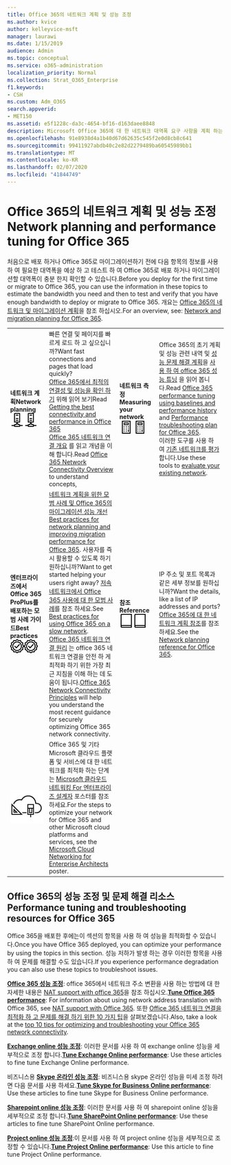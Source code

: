 ```yaml
---
title: Office 365의 네트워크 계획 및 성능 조정
ms.author: kvice
author: kelleyvice-msft
manager: laurawi
ms.date: 1/15/2019
audience: Admin
ms.topic: conceptual
ms.service: o365-administration
localization_priority: Normal
ms.collection: Strat_O365_Enterprise
f1.keywords:
- CSH
ms.custom: Adm_O365
search.appverid:
- MET150
ms.assetid: e5f1228c-da3c-4654-bf16-d163daee8848
description: Microsoft Office 365에 대 한 네트워크 대역폭 요구 사항을 계획 하는 데 도움이 됩니다. 배포한 후에는 여기로 돌아와서 Office 365 성능 문제를 미세 하 게 조정 합니다.
ms.openlocfilehash: 91e8938d4a1b40d67d62635c545f2e0d8cb8c641
ms.sourcegitcommit: 99411927abdb40c2e82d2279489ba60545989bb1
ms.translationtype: MT
ms.contentlocale: ko-KR
ms.lasthandoff: 02/07/2020
ms.locfileid: "41844749"
---
```

# <a name="network-planning-and-performance-tuning-for-office-365"></a><span data-ttu-id="483e4-104">Office 365의 네트워크 계획 및 성능 조정</span><span class="sxs-lookup"><span data-stu-id="483e4-104">Network planning and performance tuning for Office 365</span></span>
<span data-ttu-id="483e4-105">처음으로 배포 하거나 Office 365로 마이그레이션하기 전에 다음 항목의 정보를 사용 하 여 필요한 대역폭을 예상 하 고 테스트 하 여 Office 365로 배포 하거나 마이그레이션할 대역폭이 충분 한지 확인할 수 있습니다.</span><span class="sxs-lookup"><span data-stu-id="483e4-105">Before you deploy for the first time or migrate to Office 365, you can use the information in these topics to estimate the bandwidth you need and then to test and verify that you have enough bandwidth to deploy or migrate to Office 365.</span></span> <span data-ttu-id="483e4-106">개요는 [Office 365의 네트워크 및 마이그레이션 계획](network-and-migration-planning.md)을 참조 하십시오.</span><span class="sxs-lookup"><span data-stu-id="483e4-106">For an overview, see: [Network and migration planning for Office 365](network-and-migration-planning.md).</span></span>
  
|||||
|:-----|:-----|:-----|:-----|
|<span data-ttu-id="483e4-107">**네트워크 계획**</span><span class="sxs-lookup"><span data-stu-id="483e4-107">**Network planning**</span></span> <br/> <span data-ttu-id="483e4-108">![네트워크](media/5e9dcd06-601b-4b28-88dc-f524e7548794.png)</span><span class="sxs-lookup"><span data-stu-id="483e4-108">![Network](media/5e9dcd06-601b-4b28-88dc-f524e7548794.png)</span></span>           <br/> |<span data-ttu-id="483e4-109">빠른 연결 및 페이지를 빠르게 로드 하 고 싶으십니까?</span><span class="sxs-lookup"><span data-stu-id="483e4-109">Want fast connections and pages that load quickly?</span></span>  <br/> <span data-ttu-id="483e4-110">[Office 365에서 최적의 연결성 및 성능을 확인 하기](https://aka.ms/o365perfprinciples) 위해 읽어 보기</span><span class="sxs-lookup"><span data-stu-id="483e4-110">Read [Getting the best connectivity and performance in Office 365](https://aka.ms/o365perfprinciples)</span></span> <br/> <span data-ttu-id="483e4-111">[Office 365 네트워크 연결 개요](https://docs.microsoft.com/office365/enterprise/office-365-networking-overview) 를 읽고 개념을 이해 합니다.</span><span class="sxs-lookup"><span data-stu-id="483e4-111">Read [Office 365 Network Connectivity Overview](https://docs.microsoft.com/office365/enterprise/office-365-networking-overview) to understand concepts,</span></span>  <br/> |<span data-ttu-id="483e4-112">**네트워크 측정**</span><span class="sxs-lookup"><span data-stu-id="483e4-112">**Measuring your network**</span></span> <br/> <span data-ttu-id="483e4-113">![계산](media/d690a132-4884-40eb-a918-526bb3dff3cc.png)</span><span class="sxs-lookup"><span data-stu-id="483e4-113">![Calculator](media/d690a132-4884-40eb-a918-526bb3dff3cc.png)</span></span>           <br/> |<span data-ttu-id="483e4-114">Office 365의 초기 계획 및 성능 관련 내역 및 [성능 문제 해결 계획](performance-troubleshooting-plan.md)을 [사용 하 여 office 365 성능 튜닝](performance-tuning-using-baselines-and-history.md) 을 읽어 봅니다.</span><span class="sxs-lookup"><span data-stu-id="483e4-114">Read [Office 365 performance tuning using baselines and performance history](performance-tuning-using-baselines-and-history.md) and [Performance troubleshooting plan for Office 365](performance-troubleshooting-plan.md).</span></span>  <br/> <span data-ttu-id="483e4-115">이러한 도구를 사용 하 여 [기존 네트워크를 평가](network-and-migration-planning.md#calculators)합니다.</span><span class="sxs-lookup"><span data-stu-id="483e4-115">Use these tools to [evaluate your existing network](network-and-migration-planning.md#calculators).</span></span>  <br/> |
|<span data-ttu-id="483e4-116">**엔터프라이즈에서 Office 365 ProPlus를 배포하는 모범 사례 가이드**</span><span class="sxs-lookup"><span data-stu-id="483e4-116">**Best practices**</span></span> <br/> <span data-ttu-id="483e4-117">![모범 사례](media/2a659a5c-1007-47d3-a6c6-a19e018ab29b.png)</span><span class="sxs-lookup"><span data-stu-id="483e4-117">![Best practices](media/2a659a5c-1007-47d3-a6c6-a19e018ab29b.png)</span></span>           <br/> |<span data-ttu-id="483e4-118">[네트워크 계획을 위한 모범 사례 및 Office 365의 마이그레이션 성능 개선](network-and-migration-planning.md#BestPractices)</span><span class="sxs-lookup"><span data-stu-id="483e4-118">[Best practices for network planning and improving migration performance for Office 365](network-and-migration-planning.md#BestPractices).</span></span> <span data-ttu-id="483e4-119">사용자를 즉시 활용할 수 있도록 하기 원하십니까?</span><span class="sxs-lookup"><span data-stu-id="483e4-119">Want to get started helping your users right away?</span></span> <span data-ttu-id="483e4-120">[저속 네트워크에서 Office 365 사용에 대 한 모범 사례](https://support.office.com/article/fd16c8d2-4799-4c39-8fd7-045f06640166)를 참조 하세요.</span><span class="sxs-lookup"><span data-stu-id="483e4-120">See [Best practices for using Office 365 on a slow network](https://support.office.com/article/fd16c8d2-4799-4c39-8fd7-045f06640166).</span></span>  <br/> <span data-ttu-id="483e4-121">[Office 365 네트워크 연결 원리](https://aka.ms/o365networkingprinciples) 는 office 365 네트워크 연결을 안전 하 게 최적화 하기 위한 가장 최근 지침을 이해 하는 데 도움이 됩니다.</span><span class="sxs-lookup"><span data-stu-id="483e4-121">[Office 365 Network Connectivity Principles](https://aka.ms/o365networkingprinciples) will help you understand the most recent guidance for securely optimizing Office 365 network connectivity.</span></span>  <br/> |<span data-ttu-id="483e4-122">**참조**</span><span class="sxs-lookup"><span data-stu-id="483e4-122">**Reference**</span></span> <br/> <span data-ttu-id="483e4-123">![책 또는 업무 일지](media/56dff3c1-f605-48d8-811f-7d13ce639ecd.png)</span><span class="sxs-lookup"><span data-stu-id="483e4-123">![Book or Journal](media/56dff3c1-f605-48d8-811f-7d13ce639ecd.png)</span></span>           <br/> |<span data-ttu-id="483e4-124">IP 주소 및 포트 목록과 같은 세부 정보를 원하십니까?</span><span class="sxs-lookup"><span data-stu-id="483e4-124">Want the details, like a list of IP addresses and ports?</span></span> <span data-ttu-id="483e4-125">[Office 365에 대 한 네트워크 계획 참조](network-and-migration-planning.md#NetReference)를 참조 하세요.</span><span class="sxs-lookup"><span data-stu-id="483e4-125">See the [Network planning reference for Office 365](network-and-migration-planning.md#NetReference).</span></span>  <br/> |
|![엔터프라이즈 설계자 포스터 용 Microsoft 클라우드 네트워킹 참조](media/3094be9f-2407-4fa5-896d-aa66ef7b9bb9.png)           <br/> |<span data-ttu-id="483e4-127">Office 365 및 기타 Microsoft 클라우드 플랫폼 및 서비스에 대 한 네트워크를 최적화 하는 단계는 [Microsoft 클라우드 네트워킹 For 엔터프라이즈 설계자](https://aka.ms/cloudarchnetworking) 포스터를 참조 하세요.</span><span class="sxs-lookup"><span data-stu-id="483e4-127">For the steps to optimize your network for Office 365 and other Microsoft cloud platforms and services, see the [Microsoft Cloud Networking for Enterprise Architects](https://aka.ms/cloudarchnetworking) poster.</span></span>  <br/> |
   
## <a name="performance-tuning-and-troubleshooting-resources-for-office-365"></a><span data-ttu-id="483e4-128">Office 365의 성능 조정 및 문제 해결 리소스</span><span class="sxs-lookup"><span data-stu-id="483e4-128">Performance tuning and troubleshooting resources for Office 365</span></span>
<span data-ttu-id="483e4-129"><a name="apptuning"> </a></span><span class="sxs-lookup"><span data-stu-id="483e4-129"><a name="apptuning"> </a></span></span>

<span data-ttu-id="483e4-130">Office 365을 배포한 후에는이 섹션의 항목을 사용 하 여 성능을 최적화할 수 있습니다.</span><span class="sxs-lookup"><span data-stu-id="483e4-130">Once you have Office 365 deployed, you can optimize your performance by using the topics in this section.</span></span> <span data-ttu-id="483e4-131">성능 저하가 발생 하는 경우 이러한 항목을 사용 하 여 문제를 해결할 수도 있습니다.</span><span class="sxs-lookup"><span data-stu-id="483e4-131">If you experience performance degradation you can also use these topics to troubleshoot issues.</span></span>
  
 <span data-ttu-id="483e4-132">**[Office 365 성능 조정](tune-office-365-performance.md)**: office 365에서 네트워크 주소 변환을 사용 하는 방법에 대 한 자세한 내용은 [NAT support with office 365](nat-support-with-office-365.md)을 참조 하십시오.</span><span class="sxs-lookup"><span data-stu-id="483e4-132">**[Tune Office 365 performance](tune-office-365-performance.md)**: For information about using network address translation with Office 365, see [NAT support with Office 365](nat-support-with-office-365.md).</span></span> <span data-ttu-id="483e4-133">또한 [Office 365 네트워크 연결을 최적화 하 고 문제를 해결 하기 위한 10 가지 팁](https://docs.microsoft.com/archive/blogs/onthewire/top-10-tips-for-optimising-troubleshooting-your-office-365-network-connectivity)을 살펴보겠습니다.</span><span class="sxs-lookup"><span data-stu-id="483e4-133">Also, take a look at the [top 10 tips for optimizing and troubleshooting your Office 365 network connectivity](https://docs.microsoft.com/archive/blogs/onthewire/top-10-tips-for-optimising-troubleshooting-your-office-365-network-connectivity).</span></span> 
  
 <span data-ttu-id="483e4-134">**[Exchange online 성능 조정](tune-exchange-online-performance.md)**: 이러한 문서를 사용 하 여 exchange online 성능을 세부적으로 조정 합니다.</span><span class="sxs-lookup"><span data-stu-id="483e4-134">**[Tune Exchange Online performance](tune-exchange-online-performance.md)**: Use these articles to fine tune Exchange Online performance.</span></span> 
  
 <span data-ttu-id="483e4-135">비즈니스용 **[Skype 온라인 성능 조정](tune-skype-for-business-online-performance.md)**: 비즈니스용 skype 온라인 성능을 미세 조정 하려면 다음 문서를 사용 하세요.</span><span class="sxs-lookup"><span data-stu-id="483e4-135">**[Tune Skype for Business Online performance](tune-skype-for-business-online-performance.md)**: Use these articles to fine tune Skype for Business Online performance.</span></span> 
  
 <span data-ttu-id="483e4-136">**[Sharepoint online 성능 조정](tune-sharepoint-online-performance.md)**: 이러한 문서를 사용 하 여 sharepoint online 성능을 세부적으로 조정 합니다.</span><span class="sxs-lookup"><span data-stu-id="483e4-136">**[Tune SharePoint Online performance](tune-sharepoint-online-performance.md)**: Use these articles to fine tune SharePoint Online performance.</span></span> 
  
 <span data-ttu-id="483e4-137">**[Project online 성능 조정](https://support.office.com/article/12ba0ebd-c616-42e5-b9b6-cad570e8409c)**:이 문서를 사용 하 여 project online 성능을 세부적으로 조정할 수 있습니다.</span><span class="sxs-lookup"><span data-stu-id="483e4-137">**[Tune Project Online performance](https://support.office.com/article/12ba0ebd-c616-42e5-b9b6-cad570e8409c)**: Use this article to fine tune Project Online performance.</span></span> 
  

